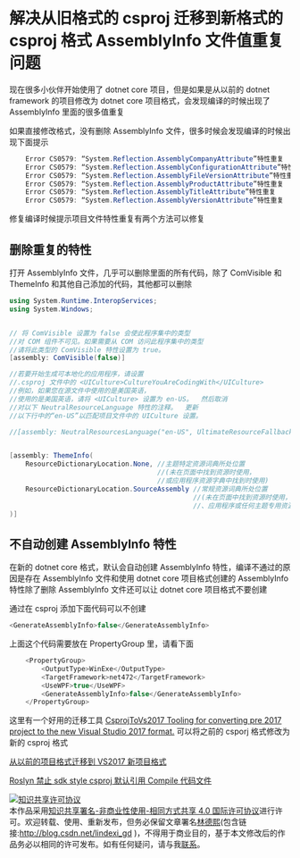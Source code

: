 
# 解决从旧格式的 csproj 迁移到新格式的 csproj 格式 AssemblyInfo 文件值重复问题

现在很多小伙伴开始使用了 dotnet core 项目，但是如果是从以前的 dotnet framework 的项目修改为 dotnet core 项目格式，会发现编译的时候出现了 AssemblyInfo 里面的很多值重复

<!--more-->


<!-- CreateTime:2019/11/29 8:58:48 -->


<!-- 标签：VisualStudio -->

如果直接修改格式，没有删除 AssemblyInfo 文件，很多时候会发现编译的时候出现下面提示

```csharp
    Error CS0579: “System.Reflection.AssemblyCompanyAttribute”特性重复 
    Error CS0579: “System.Reflection.AssemblyConfigurationAttribute”特性重复 
    Error CS0579: “System.Reflection.AssemblyFileVersionAttribute”特性重复 
    Error CS0579: “System.Reflection.AssemblyProductAttribute”特性重复 
    Error CS0579: “System.Reflection.AssemblyTitleAttribute”特性重复 
    Error CS0579: “System.Reflection.AssemblyVersionAttribute”特性重复 
```

修复编译时候提示项目文件特性重复有两个方法可以修复

## 删除重复的特性

打开 AssemblyInfo 文件，几乎可以删除里面的所有代码，除了 ComVisible 和 ThemeInfo 和其他自己添加的代码，其他都可以删除

```csharp
using System.Runtime.InteropServices;
using System.Windows;


// 将 ComVisible 设置为 false 会使此程序集中的类型
//对 COM 组件不可见。如果需要从 COM 访问此程序集中的类型
//请将此类型的 ComVisible 特性设置为 true。
[assembly: ComVisible(false)]

//若要开始生成可本地化的应用程序，请设置
//.csproj 文件中的 <UICulture>CultureYouAreCodingWith</UICulture>
//例如，如果您在源文件中使用的是美国英语，
//使用的是美国英语，请将 <UICulture> 设置为 en-US。  然后取消
//对以下 NeutralResourceLanguage 特性的注释。  更新
//以下行中的“en-US”以匹配项目文件中的 UICulture 设置。

//[assembly: NeutralResourcesLanguage("en-US", UltimateResourceFallbackLocation.Satellite)]


[assembly: ThemeInfo(
    ResourceDictionaryLocation.None, //主题特定资源词典所处位置
                                     //(未在页面中找到资源时使用，
                                     //或应用程序资源字典中找到时使用)
    ResourceDictionaryLocation.SourceAssembly //常规资源词典所处位置
                                              //(未在页面中找到资源时使用，
                                              //、应用程序或任何主题专用资源字典中找到时使用)
)]

```

## 不自动创建 AssemblyInfo 特性

在新的 dotnet core 格式，默认会自动创建 AssemblyInfo 特性，编译不通过的原因是存在 AssemblyInfo 文件和使用 dotnet core 项目格式创建的 AssemblyInfo 特性除了删除 AssemblyInfo 文件还可以让 dotnet core 项目格式不要创建

通过在 csproj 添加下面代码可以不创建

```csharp
<GenerateAssemblyInfo>false</GenerateAssemblyInfo>
```

上面这个代码需要放在 PropertyGroup 里，请看下面

```csharp
    <PropertyGroup>
        <OutputType>WinExe</OutputType>
        <TargetFramework>net472</TargetFramework>
        <UseWPF>true</UseWPF>
        <GenerateAssemblyInfo>false</GenerateAssemblyInfo>
    </PropertyGroup>
```

这里有一个好用的迁移工具 [CsprojToVs2017 Tooling for converting pre 2017 project to the new Visual Studio 2017 format.](https://github.com/hvanbakel/CsprojToVs2017 ) 可以将之前的 csporj 格式修改为新的 csproj 格式

[从以前的项目格式迁移到 VS2017 新项目格式](https://blog.lindexi.com/post/%E4%BB%8E%E4%BB%A5%E5%89%8D%E7%9A%84%E9%A1%B9%E7%9B%AE%E6%A0%BC%E5%BC%8F%E8%BF%81%E7%A7%BB%E5%88%B0-VS2017-%E6%96%B0%E9%A1%B9%E7%9B%AE%E6%A0%BC%E5%BC%8F.html )

[Roslyn 禁止 sdk style csproj 默认引用 Compile 代码文件](https://blog.lindexi.com/post/Roslyn-%E7%A6%81%E6%AD%A2-sdk-style-csproj-%E9%BB%98%E8%AE%A4%E5%BC%95%E7%94%A8-Compile-%E4%BB%A3%E7%A0%81%E6%96%87%E4%BB%B6.html )





<a rel="license" href="http://creativecommons.org/licenses/by-nc-sa/4.0/"><img alt="知识共享许可协议" style="border-width:0" src="https://licensebuttons.net/l/by-nc-sa/4.0/88x31.png" /></a><br />本作品采用<a rel="license" href="http://creativecommons.org/licenses/by-nc-sa/4.0/">知识共享署名-非商业性使用-相同方式共享 4.0 国际许可协议</a>进行许可。欢迎转载、使用、重新发布，但务必保留文章署名[林德熙](http://blog.csdn.net/lindexi_gd)(包含链接:http://blog.csdn.net/lindexi_gd )，不得用于商业目的，基于本文修改后的作品务必以相同的许可发布。如有任何疑问，请与我[联系](mailto:lindexi_gd@163.com)。